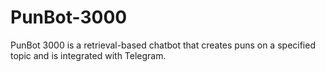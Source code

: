 # PunBot-3000
PunBot 3000 is a retrieval-based chatbot that creates puns on a specified topic and is integrated with Telegram.  
